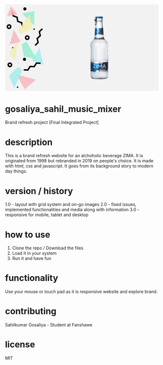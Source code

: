 
![FIP](images/promo.jpg)

# gosaliya_sahil_music_mixer
 Brand refresh project [Final Integrated Project]

# description
This is a brand refresh website for an alchoholic beverage ZIMA. It is originated from 1998 but rebranded in 2019 on people's choice.
It is made with html, css and javascript.
It goes from its background story to modern day things. 

# version / history
1.0 - layout with grid system and on-go images
2.0 - fixed issues, implemented functionalities and media along with information
3.0 - responsive for mobile, tablet and desktop

# how to use
1. Clone the repo / Download the files
2. Load it in your system
3. Run it and have fun

# functionality
Use your mouse or touch pad as it is responsive website and explore brand.

# contributing
Sahilkumar Gosaliya - Student at Fanshawe

# license
MIT
